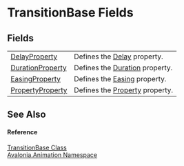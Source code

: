 # TransitionBase Fields




## Fields
<table>
<tr>
<td><a href="F_Avalonia_Animation_TransitionBase_DelayProperty">DelayProperty</a></td>
<td>Defines the <a href="P_Avalonia_Animation_TransitionBase_Delay">Delay</a> property.</td>
</tr>
<tr>
<td><a href="F_Avalonia_Animation_TransitionBase_DurationProperty">DurationProperty</a></td>
<td>Defines the <a href="P_Avalonia_Animation_TransitionBase_Duration">Duration</a> property.</td>
</tr>
<tr>
<td><a href="F_Avalonia_Animation_TransitionBase_EasingProperty">EasingProperty</a></td>
<td>Defines the <a href="P_Avalonia_Animation_TransitionBase_Easing">Easing</a> property.</td>
</tr>
<tr>
<td><a href="F_Avalonia_Animation_TransitionBase_PropertyProperty">PropertyProperty</a></td>
<td>Defines the <a href="P_Avalonia_Animation_TransitionBase_Property">Property</a> property.</td>
</tr>
</table>

## See Also


#### Reference
<a href="T_Avalonia_Animation_TransitionBase">TransitionBase Class</a>  
<a href="N_Avalonia_Animation">Avalonia.Animation Namespace</a>  
